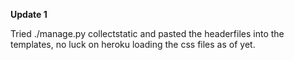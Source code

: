 **Update 1**

Tried ./manage.py collectstatic and pasted the headerfiles into the templates, no luck on heroku loading the css files as of yet.
